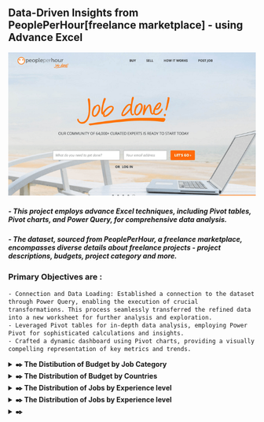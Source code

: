 ## Data-Driven Insights from PeoplePerHour[freelance marketplace] - using Advance Excel

<p align='center'>
    <img src='https://github.com/Shuhaib73/Excel_Freelance_Project/blob/main/Visuals/PeoplePerhour-img.png' />
</p>

##### - This project employs advance Excel techniques, including Pivot tables, Pivot charts, and Power Query, for comprehensive data analysis.
##### - The dataset, sourced from PeoplePerHour, a freelance marketplace, encompasses diverse details about freelance projects - project descriptions, budgets, project category and more.

### Primary Objectives are :
    - Connection and Data Loading: Established a connection to the dataset through Power Query, enabling the execution of crucial transformations. This process seamlessly transferred the refined data into a new worksheet for further analysis and exploration.
    - Leveraged Pivot tables for in-depth data analysis, employing Power Pivot for sophisticated calculations and insights.
    - Crafted a dynamic dashboard using Pivot charts, providing a visually compelling representation of key metrics and trends.

<details>
  <summary>
    <strong>​✒️<Click here to see :</strong> The Distibution of Budget by Job Category
  </summary>
  <p align=''center'>
    <img src='https://github.com/Shuhaib73/Excel_Freelance_Project/blob/main/Visuals/Q1.PNG' />
  </p>
</details>

<details>
  <summary>
  <strong>​✒️<Click here to see :</strong> The Distribution of Budget by Countries
  </summary>
  <p align='center'>
    <img src='https://github.com/Shuhaib73/Excel_Freelance_Project/blob/main/Visuals/Q2.PNG' />
    <img src='https://github.com/Shuhaib73/Excel_Freelance_Project/blob/main/Visuals/Q2.1.PNG' />
  </p>
</details>

<details>
  <summary>
  <strong>​✒️<Click here to see :</strong> The Distribution of Jobs by Experience level
  </summary>
  <p align='center'>
    <img src='https://github.com/Shuhaib73/Excel_Freelance_Project/blob/main/Visuals/Q3.PNG' />
  </p>
</details>

<details>
  <summary>
  <strong>​✒️<Click here to see :</strong> The Distribution of Jobs by Experience level
  </summary>
  <p align='center'>
    <img src='https://github.com/Shuhaib73/Excel_Freelance_Project/blob/main/Visuals/Q4.PNG' />
  </p>
</details>


<details>
  <summary>
  <strong>​✒️<Click here to see the snapshot of Dashboard </strong>  
  </summary>
  <p align='center'>
    <img src='https://github.com/Shuhaib73/Excel_Freelance_Project/blob/main/Visuals/Q5.PNG' />
  </p>
</details>


